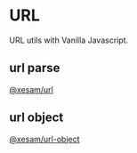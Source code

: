 # URL

URL utils with Vanilla Javascript.

## url parse

[@xesam/url](./packages/url/README.md) 

## url object

[@xesam/url-object](./packages/url-object/README.md) 







